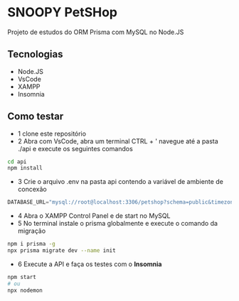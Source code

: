 # SNOOPY PetSHop
Projeto de estudos do ORM Prisma com MySQL no Node.JS
## Tecnologias
- Node.JS
- VsCode
- XAMPP
- Insomnia
## Como testar
- 1 clone este repositório
- 2 Abra com VsCode, abra um terminal CTRL + ' navegue até a pasta ./api e execute os seguintes comandos
```bash
cd api
npm install
```
- 3 Crie o arquivo .env na pasta api contendo a variável de ambiente de concexão
```js
DATABASE_URL="mysql://root@localhost:3306/petshop?schema=public&timezone=UTC"
```
- 4 Abra o XAMPP Control Panel e de start no MySQL
- 5 No terminal instale o prisma globalmente e execute o comando da migração
```bash
npm i prisma -g
npx prisma migrate dev --name init
```
- 6 Execute a API e faça os testes com o **Insomnia**
```bash
npm start
# ou
npx nodemon
```

